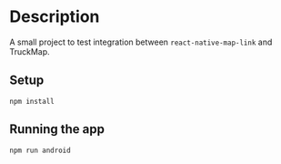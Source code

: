# Description

A small project to test integration between `react-native-map-link` and TruckMap.

## Setup

```
npm install
```

## Running the app

```
npm run android
```